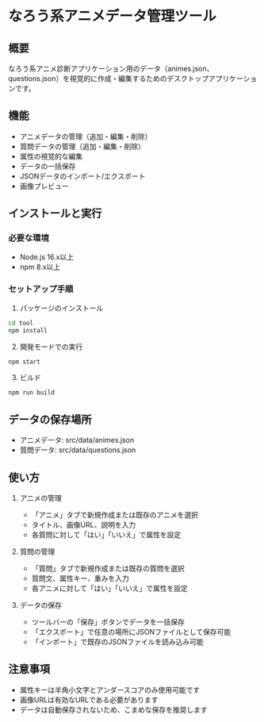 # なろう系アニメデータ管理ツール

## 概要
なろう系アニメ診断アプリケーション用のデータ（animes.json、questions.json）を視覚的に作成・編集するためのデスクトップアプリケーションです。

## 機能
- アニメデータの管理（追加・編集・削除）
- 質問データの管理（追加・編集・削除）
- 属性の視覚的な編集
- データの一括保存
- JSONデータのインポート/エクスポート
- 画像プレビュー

## インストールと実行

### 必要な環境
- Node.js 16.x以上
- npm 8.x以上

### セットアップ手順

1. パッケージのインストール
```bash
cd tool
npm install
```

2. 開発モードでの実行
```bash
npm start
```

3. ビルド
```bash
npm run build
```

## データの保存場所

- アニメデータ: src/data/animes.json
- 質問データ: src/data/questions.json

## 使い方

1. アニメの管理
   - 「アニメ」タブで新規作成または既存のアニメを選択
   - タイトル、画像URL、説明を入力
   - 各質問に対して「はい」「いいえ」で属性を設定

2. 質問の管理
   - 「質問」タブで新規作成または既存の質問を選択
   - 質問文、属性キー、重みを入力
   - 各アニメに対して「はい」「いいえ」で属性を設定

3. データの保存
   - ツールバーの「保存」ボタンでデータを一括保存
   - 「エクスポート」で任意の場所にJSONファイルとして保存可能
   - 「インポート」で既存のJSONファイルを読み込み可能

## 注意事項

- 属性キーは半角小文字とアンダースコアのみ使用可能です
- 画像URLは有効なURLである必要があります
- データは自動保存されないため、こまめな保存を推奨します